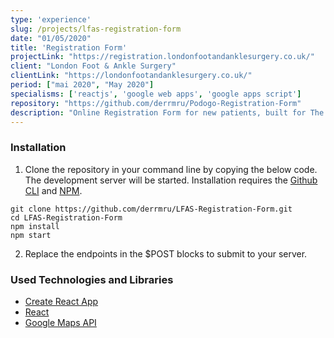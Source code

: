 ```yaml
---
type: 'experience'
slug: /projects/lfas-registration-form
date: "01/05/2020"
title: 'Registration Form'
projectLink: "https://registration.londonfootandanklesurgery.co.uk/"
client: "London Foot & Ankle Surgery"
clientLink: "https://londonfootandanklesurgery.co.uk/"
period: ["mai 2020", "May 2020"]
specialisms: ['reactjs', 'google web apps', 'google apps script']
repository: "https://github.com/derrmru/Podogo-Registration-Form"
description: "Online Registration Form for new patients, built for The London Foot & Ankle Surgery."
---
```


### Installation

1. Clone the repository in your command line by copying the below code. The development server will be started. Installation requires the [Github CLI](https://docs.github.com/en/github/creating-cloning-and-archiving-repositories/cloning-a-repository) and [NPM](https://www.npmjs.com/).

```
git clone https://github.com/derrmru/LFAS-Registration-Form.git
cd LFAS-Registration-Form
npm install
npm start
```

2. Replace the endpoints in the $POST blocks to submit to your server.

### Used Technologies and Libraries

- [Create React App](https://github.com/facebook/create-react-app)
- [React](https://reactjs.org/)
- [Google Maps API](https://developers.google.com/maps/documentation)